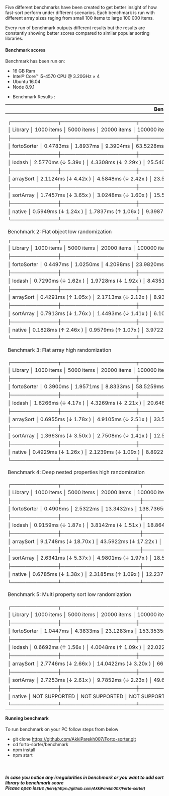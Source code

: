 Five different benchmarks have been created to get better insight of how fast-sort perform under different scenarios.
Each benchmark is run with different array sizes raging from small 100 items to large 100 000 items.

Every run of benchmark outputs different results but the results are constantly showing better scores compared to similar popular sorting libraries.

#### Benchmark scores

Benchmark has been run on:

  * 16 GB Ram
  * Intel® Core™ i5-4570 CPU @ 3.20GHz × 4
  * Ubuntu 16.04
  * Node 8.9.1

- Benchmark Results :

| Benchmark 1: Flat object high randomization                                                                       |
|-------------------------------------------------------------------------------------------------------------------|
|                                                                                                                   |
|                                                                                                                   |
| ┌─────────────┬─────────────────────┬─────────────────────┬──────────────────────┬───────────────────────┐        |
| │ Library     │ 1000 items          │ 5000 items          │ 20000 items          │ 100000 items          │        |
| ├─────────────┼─────────────────────┼─────────────────────┼──────────────────────┼───────────────────────┤        |
| │ fortoSorter │ 0.4783ms            │ 1.8937ms            │ 9.3904ms             │ 63.5228ms             │        |
| ├─────────────┼─────────────────────┼─────────────────────┼──────────────────────┼───────────────────────┤        |
| │ lodash      │ 2.5770ms (↓ 5.39x ) │ 4.3308ms (↓ 2.29x ) │ 25.5407ms (↓ 2.72x ) │ 195.1688ms (↓ 3.07x ) │        |
| ├─────────────┼─────────────────────┼─────────────────────┼──────────────────────┼───────────────────────┤        |
| │ arraySort   │ 2.1124ms (↓ 4.42x ) │ 4.5848ms (↓ 2.42x ) │ 23.5146ms (↓ 2.50x ) │ 143.1895ms (↓ 2.25x ) │        |
| ├─────────────┼─────────────────────┼─────────────────────┼──────────────────────┼───────────────────────┤        |
| │ sortArray   │ 1.7457ms (↓ 3.65x ) │ 3.0248ms (↓ 1.60x ) │ 15.5523ms (↓ 1.66x ) │ 105.5887ms (↓ 1.66x ) │        |
| ├─────────────┼─────────────────────┼─────────────────────┼──────────────────────┼───────────────────────┤        |
| │ native      │ 0.5949ms (↓ 1.24x ) │ 1.7837ms (↑ 1.06x ) │ 9.3987ms (↓ 1.00x )  │ 62.5260ms (↑ 1.02x )  │        |
| └─────────────┴─────────────────────┴─────────────────────┴──────────────────────┴───────────────────────┘        |
|                                                                                                                   |
|                                                                                                                   |
| Benchmark 2: Flat object low randomization                                                                        |
| ┌─────────────┬─────────────────────┬─────────────────────┬─────────────────────┬──────────────────────┐          |
| │ Library     │ 1000 items          │ 5000 items          │ 20000 items         │ 100000 items         │          |
| ├─────────────┼─────────────────────┼─────────────────────┼─────────────────────┼──────────────────────┤          |
| │ fortoSorter │ 0.4497ms            │ 1.0250ms            │ 4.2098ms            │ 23.9820ms            │          |
| ├─────────────┼─────────────────────┼─────────────────────┼─────────────────────┼──────────────────────┤          |
| │ lodash      │ 0.7290ms (↓ 1.62x ) │ 1.9728ms (↓ 1.92x ) │ 8.4351ms (↓ 2.00x ) │ 48.6720ms (↓ 2.03x ) │          |
| ├─────────────┼─────────────────────┼─────────────────────┼─────────────────────┼──────────────────────┤          |
| │ arraySort   │ 0.4291ms (↑ 1.05x ) │ 2.1713ms (↓ 2.12x ) │ 8.9329ms (↓ 2.12x ) │ 48.0973ms (↓ 2.01x ) │          |
| ├─────────────┼─────────────────────┼─────────────────────┼─────────────────────┼──────────────────────┤          |
| │ sortArray   │ 0.7913ms (↓ 1.76x ) │ 1.4493ms (↓ 1.41x ) │ 6.1061ms (↓ 1.45x ) │ 35.1751ms (↓ 1.47x ) │          |
| ├─────────────┼─────────────────────┼─────────────────────┼─────────────────────┼──────────────────────┤          |
| │ native      │ 0.1828ms (↑ 2.46x ) │ 0.9579ms (↑ 1.07x ) │ 3.9722ms (↑ 1.06x ) │ 21.5291ms (↑ 1.11x ) │          |
| └─────────────┴─────────────────────┴─────────────────────┴─────────────────────┴──────────────────────┘          |
|                                                                                                                   |
|                                                                                                                   |
| Benchmark 3: Flat array high randomization                                                                        |
|                                                                                                                   |
|                                                                                                                   |
| ┌─────────────┬─────────────────────┬─────────────────────┬──────────────────────┬───────────────────────┐        |
| │ Library     │ 1000 items          │ 5000 items          │ 20000 items          │ 100000 items          │        |
| ├─────────────┼─────────────────────┼─────────────────────┼──────────────────────┼───────────────────────┤        |
| │ fortoSorter │ 0.3900ms            │ 1.9571ms            │ 8.8333ms             │ 58.5259ms             │        |
| ├─────────────┼─────────────────────┼─────────────────────┼──────────────────────┼───────────────────────┤        |
| │ lodash      │ 1.6266ms (↓ 4.17x ) │ 4.3269ms (↓ 2.21x ) │ 20.6463ms (↓ 2.34x ) │ 169.4795ms (↓ 2.90x ) │        |
| ├─────────────┼─────────────────────┼─────────────────────┼──────────────────────┼───────────────────────┤        |
| │ arraySort   │ 0.6955ms (↓ 1.78x ) │ 4.9105ms (↓ 2.51x ) │ 33.5520ms (↓ 3.80x ) │ 283.6070ms (↓ 4.85x ) │        |
| ├─────────────┼─────────────────────┼─────────────────────┼──────────────────────┼───────────────────────┤        |
| │ sortArray   │ 1.3663ms (↓ 3.50x ) │ 2.7508ms (↓ 1.41x ) │ 12.5176ms (↓ 1.42x ) │ 76.8658ms (↓ 1.31x )  │        |
| ├─────────────┼─────────────────────┼─────────────────────┼──────────────────────┼───────────────────────┤        |
| │ native      │ 0.4929ms (↓ 1.26x ) │ 2.1239ms (↓ 1.09x ) │ 8.8922ms (↓ 1.01x )  │ 52.5742ms (↑ 1.11x )  │        |
| └─────────────┴─────────────────────┴─────────────────────┴──────────────────────┴───────────────────────┘        |
|                                                                                                                   |
|                                                                                                                   |
| Benchmark 4: Deep nested properties high randomization                                                            |
|                                                                                                                   |
|                                                                                                                   |
| ┌─────────────┬──────────────────────┬───────────────────────┬────────────────────────┬─────────────────────────┐ |
| │ Library     │ 1000 items           │ 5000 items            │ 20000 items            │ 100000 items            │ |
| ├─────────────┼──────────────────────┼───────────────────────┼────────────────────────┼─────────────────────────┤ |
| │ fortoSorter │ 0.4906ms             │ 2.5322ms              │ 13.3432ms              │ 138.7365ms              │ |
| ├─────────────┼──────────────────────┼───────────────────────┼────────────────────────┼─────────────────────────┤ |
| │ lodash      │ 0.9159ms (↓ 1.87x )  │ 3.8142ms (↓ 1.51x )   │ 18.8642ms (↓ 1.41x )   │ 192.0482ms (↓ 1.38x )   │ |
| ├─────────────┼──────────────────────┼───────────────────────┼────────────────────────┼─────────────────────────┤ |
| │ arraySort   │ 9.1748ms (↓ 18.70x ) │ 43.5922ms (↓ 17.22x ) │ 203.8649ms (↓ 15.28x ) │ 1474.3322ms (↓ 10.63x ) │ |
| ├─────────────┼──────────────────────┼───────────────────────┼────────────────────────┼─────────────────────────┤ |
| │ sortArray   │ 2.6341ms (↓ 5.37x )  │ 4.9801ms (↓ 1.97x )   │ 18.5747ms (↓ 1.39x )   │ 177.4684ms (↓ 1.28x )   │ |
| ├─────────────┼──────────────────────┼───────────────────────┼────────────────────────┼─────────────────────────┤ |
| │ native      │ 0.6785ms (↓ 1.38x )  │ 2.3185ms (↑ 1.09x )   │ 12.2377ms (↑ 1.09x )   │ 120.9437ms (↑ 1.15x )   │ |
| └─────────────┴──────────────────────┴───────────────────────┴────────────────────────┴─────────────────────────┘ |
|                                                                                                                   |
|                                                                                                                   |
| Benchmark 5: Multi property sort low randomization                                                                |
|                                                                                                                   |
|                                                                                                                   |
| ┌─────────────┬─────────────────────┬──────────────────────┬──────────────────────┬───────────────────────┐       |
| │ Library     │ 1000 items          │ 5000 items           │ 20000 items          │ 100000 items          │       |
| ├─────────────┼─────────────────────┼──────────────────────┼──────────────────────┼───────────────────────┤       |
| │ fortoSorter │ 1.0447ms            │ 4.3833ms             │ 23.1283ms            │ 153.3535ms            │       |
| ├─────────────┼─────────────────────┼──────────────────────┼──────────────────────┼───────────────────────┤       |
| │ lodash      │ 0.6692ms (↑ 1.56x ) │ 4.0048ms (↑ 1.09x )  │ 22.0228ms (↑ 1.05x ) │ 162.6015ms (↓ 1.06x ) │       |
| ├─────────────┼─────────────────────┼──────────────────────┼──────────────────────┼───────────────────────┤       |
| │ arraySort   │ 2.7746ms (↓ 2.66x ) │ 14.0422ms (↓ 3.20x ) │ 66.1206ms (↓ 2.86x ) │ 398.2346ms (↓ 2.60x ) │       |
| ├─────────────┼─────────────────────┼──────────────────────┼──────────────────────┼───────────────────────┤       |
| │ sortArray   │ 2.7253ms (↓ 2.61x ) │ 9.7852ms (↓ 2.23x )  │ 49.6170ms (↓ 2.15x ) │ 304.3122ms (↓ 1.98x ) │       |
| ├─────────────┼─────────────────────┼──────────────────────┼──────────────────────┼───────────────────────┤       |
| │ native      │ NOT SUPPORTED       │ NOT SUPPORTED        │ NOT SUPPORTED        │ NOT SUPPORTED         │       |
| └─────────────┴─────────────────────┴──────────────────────┴──────────────────────┴───────────────────────┘       |


#### Running benchmark

To run benchmark on your PC follow steps from below

- git clone https://github.com/AkkiParekh007/Forto-sorter.git
- cd forto-sorter/benchmark
- npm install
- npm start


<h5>
  <br><br>In case you notice any irregularities in benchmark or you want to add sort library to benchmark score
  <br>Please open issue<small style="margin: 0 0.25rem">[here](https://github.com/AkkiParekh007/Forto-sorter)</small>
</h5>